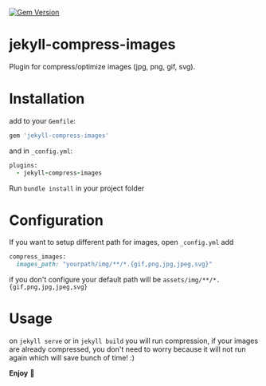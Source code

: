 [![Gem Version](https://badge.fury.io/rb/jekyll-compress-images.svg)](https://badge.fury.io/rb/jekyll-compress-images) 

# jekyll-compress-images

Plugin for compress/optimize images (jpg, png, gif, svg).

# Installation

add to your `Gemfile`:

```ruby
gem 'jekyll-compress-images'
```

and in `_config.yml`:

```ruby
plugins:
  - jekyll-compress-images
```

Run `bundle install` in your project folder

# Configuration

If you want to setup different path for images, open `_config.yml` add

```ruby
compress_images:
  images_path: "yourpath/img/**/*.{gif,png,jpg,jpeg,svg}"
```

if you don't configure your default path will be `assets/img/**/*.{gif,png,jpg,jpeg,svg}`

# Usage

on  `jekyll serve` or in `jekyll build` you will run compression, if your images are already compressed, you don't need to worry because it will not run again which will save bunch of time! :)

**Enjoy** 🎉

